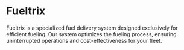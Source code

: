 # Fueltrix
Fueltrix is ​​a specialized fuel delivery system designed exclusively for efficient fueling. Our system optimizes the fueling process, ensuring uninterrupted operations and cost-effectiveness for your fleet.
